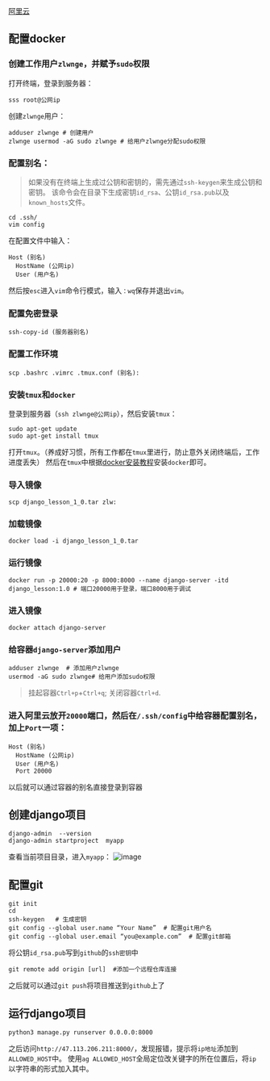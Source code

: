 [阿里云](https://cn.aliyun.com/) 
## 配置docker
### 创建工作用户`zlwnge`，并赋予`sudo`权限
打开终端，登录到服务器：
```
sss root@公网ip
```
创建`zlwnge`用户：
```
adduser zlwnge # 创建用户
zlwnge usermod -aG sudo zlwnge # 给用户zlwnge分配sudo权限
```
### 配置别名：
>如果没有在终端上生成过公钥和密钥的，需先通过`ssh-keygen`来生成公钥和密钥。
>该命令会在目录下生成密钥`id_rsa`、公钥`id_rsa.pub`以及`known_hosts`文件。

```
cd .ssh/
vim config
```
在配置文件中输入：
```
Host (别名)
  HostName (公网ip)
  User (用户名)
```
然后按`esc`进入`vim`命令行模式，输入`：wq`保存并退出`vim`。

### 配置免密登录
```
ssh-copy-id (服务器别名)
```

### 配置工作环境
```
scp .bashrc .vimrc .tmux.conf (别名):
```
### 安装`tmux`和`docker`
登录到服务器（`ssh zlwnge@公网ip`），然后安装`tmux`：
```
sudo apt-get update
sudo apt-get install tmux
```
打开`tmux`。（养成好习惯，所有工作都在`tmux`里进行，防止意外关闭终端后，工作进度丢失）
然后在`tmux`中根据[docker安装教程](https://docs.docker.com/engine/install/ubuntu/)安装`docker`即可。



### 导入镜像
```
scp django_lesson_1_0.tar zlw:
```

### 加载镜像
```
docker load -i django_lesson_1_0.tar
```

### 运行镜像
```
docker run -p 20000:20 -p 8000:8000 --name django-server -itd django_lesson:1.0 # 端口20000用于登录，端口8000用于调试
```


### 进入镜像
```
docker attach django-server
```

### 给容器`django-server`添加用户
```
adduser zlwnge  # 添加用户zlwnge
usermod -aG sudo zlwnge# 给用户添加sudo权限
```

> 挂起容器`Ctrl+p`+`Ctrl+q`;
> 关闭容器`Ctrl+d`.


### 进入阿里云放开`20000`端口，然后在`/.ssh/config`中给容器配置别名，加上`Port`一项：
```
Host (别名)
  HostName (公网ip)
  User (用户名)
  Port 20000
```

以后就可以通过容器的别名直接登录到容器


## 创建django项目
```
django-admin  --version
django-admin startproject  myapp
```
查看当前项目目录，进入`myapp`：
![image](https://user-images.githubusercontent.com/34792225/175507101-52578c4f-4b54-46f6-90f6-83efa4e10bf6.png)


## 配置git

```
git init
cd
ssh-keygen   # 生成密钥
git config --global user.name “Your Name”  # 配置git用户名
git config --global user.email “you@example.com”  # 配置git邮箱
```
将公钥`id_rsa.pub`写到`github`的`ssh密钥`中
```
git remote add origin [url]  #添加一个远程仓库连接
```
之后就可以通过`git push`将项目推送到`github`上了

## 运行django项目
```
python3 manage.py runserver 0.0.0.0:8000
```
之后访问`http://47.113.206.211:8000/`，发现报错，提示将`ip地址`添加到`ALLOWED_HOST`中。
使用`ag ALLOWED_HOST`全局定位改关键字的所在位置后，将`ip`以字符串的形式加入其中。
